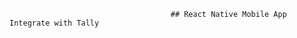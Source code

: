                                         ## React Native Mobile App Integrate with Tally
                                    
